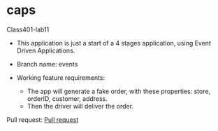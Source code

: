 # caps
Class401-lab11

- This application is just a start of a 4 stages application, using Event Driven Applications.

- Branch name: events
- Working feature requirements:
  - The app will generate a fake order, with these properties: store, orderID, customer, address.
  - Then the driver will deliver the order.

Pull request: [Pull request](https://github.com/Samer-Alnajjar/caps/pull/1)
